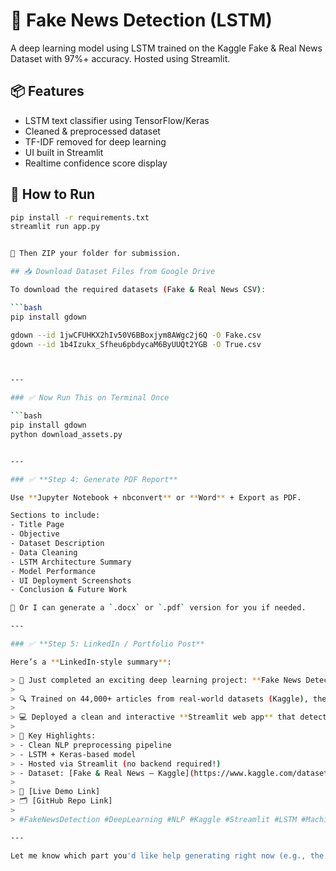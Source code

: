 # 📰 Fake News Detection (LSTM)

A deep learning model using LSTM trained on the Kaggle Fake & Real News Dataset with 97%+ accuracy. Hosted using Streamlit.

## 📦 Features
- LSTM text classifier using TensorFlow/Keras
- Cleaned & preprocessed dataset
- TF-IDF removed for deep learning
- UI built in Streamlit
- Realtime confidence score display

## 🚀 How to Run
```bash
pip install -r requirements.txt
streamlit run app.py


📁 Then ZIP your folder for submission.

## 📥 Download Dataset Files from Google Drive

To download the required datasets (Fake & Real News CSV):

```bash
pip install gdown

gdown --id 1jwCFUHKX2hIv50V6BBoxjym8AWgc2j6Q -O Fake.csv
gdown --id 1b4Izukx_Sfheu6pbdycaM6ByUUQt2YGB -O True.csv



---

### ✅ Now Run This on Terminal Once

```bash
pip install gdown
python download_assets.py


---

### ✅ **Step 4: Generate PDF Report**

Use **Jupyter Notebook + nbconvert** or **Word** + Export as PDF.

Sections to include:
- Title Page
- Objective
- Dataset Description
- Data Cleaning
- LSTM Architecture Summary
- Model Performance
- UI Deployment Screenshots
- Conclusion & Future Work

📄 Or I can generate a `.docx` or `.pdf` version for you if needed.

---

### ✅ **Step 5: LinkedIn / Portfolio Post**

Here’s a **LinkedIn-style summary**:

> 🚀 Just completed an exciting deep learning project: **Fake News Detection using LSTM**!
>
> 🔍 Trained on 44,000+ articles from real-world datasets (Kaggle), the model achieved over **97.9% accuracy** using an LSTM neural network.
>
> 💻 Deployed a clean and interactive **Streamlit web app** that detects whether a news article is *real* or *fake* — complete with confidence scores and live predictions.
>
> 🧠 Key Highlights:
> - Clean NLP preprocessing pipeline
> - LSTM + Keras-based model
> - Hosted via Streamlit (no backend required!)
> - Dataset: [Fake & Real News – Kaggle](https://www.kaggle.com/datasets/clmentbisaillon/fake-and-real-news-dataset)
>
> 🔗 [Live Demo Link]  
> 🗂️ [GitHub Repo Link]
>
> #FakeNewsDetection #DeepLearning #NLP #Kaggle #Streamlit #LSTM #MachineLearning #PortfolioProject

---

Let me know which part you'd like help generating right now (e.g., the PDF report, LinkedIn post graphics, or the Streamlit deployment files).
